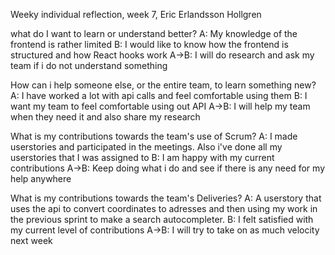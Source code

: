 Weeky individual reflection, week 7, Eric Erlandsson Hollgren

what do I want to learn or understand better? 
A: My knowledge of the frontend is rather limited 
B: I would like to know how the frontend is structured and how React hooks work 
A->B: I will do research and ask my team if i do not understand something

How can i help someone else, or the entire team, to learn something new? 
A: I have worked a lot with api calls and feel comfortable using them
B: I want my team to feel comfortable using out API
A->B: I will help my team when they need it and also share my research

What is my contributions towards the team's use of Scrum? 
A: I made userstories and participated in the meetings. Also i've done all my userstories that I was assigned to 
B: I am happy with my current contributions 
A->B: Keep doing what i do and see if there is any need for my help anywhere

What is my contributions towards the team's Deliveries? 
A: A userstory that uses the api to convert coordinates to adresses and then using my work in the previous sprint to make a search autocompleter.
B: I felt satisfied with my current level of contributions 
A->B: I will try to take on as much velocity next week

